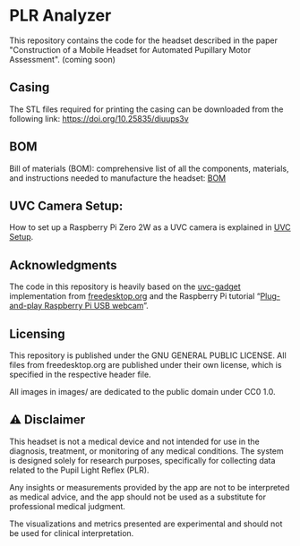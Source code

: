 # PLR Analyzer

This repository contains the code for the headset described in the paper "Construction of a Mobile Headset for Automated Pupillary Motor Assessment". (coming soon)

## Casing
The STL files required for printing the casing can be downloaded from the following link: https://doi.org/10.25835/diuups3v

## BOM
Bill of materials (BOM): comprehensive list of all the components, materials, and instructions needed to manufacture the headset: [BOM](docs/BOM.md)

## UVC Camera Setup:
How to set up a Raspberry Pi Zero 2W as a UVC camera is explained in [UVC Setup](docs/UVC_SETUP.md).

## Acknowledgments
The code in this repository is heavily based on the [uvc-gadget](https://gitlab.freedesktop.org/camera/uvc-gadget) implementation from [freedesktop.org](https://www.freedesktop.org/wiki/) and the Raspberry Pi tutorial “[Plug-and-play Raspberry Pi USB webcam](https://www.raspberrypi.com/tutorials/plug-and-play-raspberry-pi-usb-webcam/)”.

## Licensing
This repository is published under the GNU GENERAL PUBLIC LICENSE. All files from freedesktop.org are published under their own license, which is specified in the respective header file.

All images in images/ are dedicated to the public domain under CC0 1.0.


## ⚠️ Disclaimer 
This headset is not a medical device and not intended for use in the diagnosis, treatment, or monitoring of any medical conditions. The system is designed solely for research purposes, specifically for collecting data related to the Pupil Light Reflex (PLR).

Any insights or measurements provided by the app are not to be interpreted as medical advice, and the app should not be used as a substitute for professional medical judgment.

The visualizations and metrics presented are experimental and should not be used for clinical interpretation.
